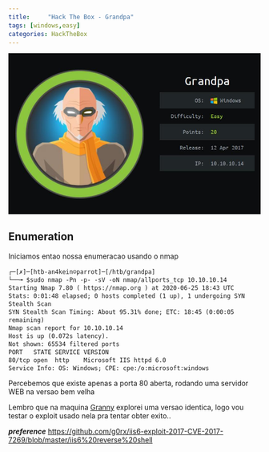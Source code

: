 ```yaml
---
title:     "Hack The Box - Grandpa"
tags: [windows,easy]
categories: HackTheBox
---
```


![1.jpg](https://raw.githubusercontent.com/an4kein/an4kein.github.io/master/img/htb-grandpa/1.jpg)

## Enumeration

Iniciamos entao nossa enumeracao usando o nmap

```
┌─[✗]─[htb-an4kein☺parrot]─[/htb/grandpa]
└──╼ $sudo nmap -Pn -p- -sV -oN nmap/allports_tcp 10.10.10.14
Starting Nmap 7.80 ( https://nmap.org ) at 2020-06-25 18:43 UTC
Stats: 0:01:48 elapsed; 0 hosts completed (1 up), 1 undergoing SYN Stealth Scan
SYN Stealth Scan Timing: About 95.31% done; ETC: 18:45 (0:00:05 remaining)
Nmap scan report for 10.10.10.14
Host is up (0.072s latency).
Not shown: 65534 filtered ports
PORT   STATE SERVICE VERSION
80/tcp open  http    Microsoft IIS httpd 6.0
Service Info: OS: Windows; CPE: cpe:/o:microsoft:windows
```

Percebemos que existe apenas a porta 80 aberta, rodando uma servidor WEB na versao bem velha 

Lembro que na maquina [Granny](https://an4kein.github.io/hackthebox/2020/06/24/HTB-Granny/)  explorei uma versao identica, logo vou testar o exploit usado nela pra tentar obter exito.. 

***preference*** https://github.com/g0rx/iis6-exploit-2017-CVE-2017-7269/blob/master/iis6%20reverse%20shell
